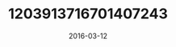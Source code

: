 ---
title: "1203913716701407243"
cover: "2016-03-12 10.08.40 1203913716701407243_46248401"
photo: "2016-03-12 10.08.40 1203913716701407243_46248401"
date: "2016-03-12"
type: "photo"
---